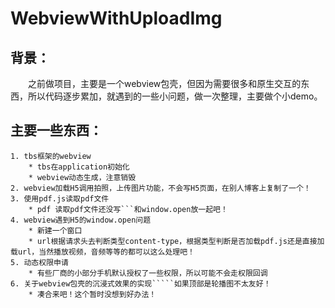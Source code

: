 # WebviewWithUploadImg

## 背景：
&emsp;&emsp;之前做项目，主要是一个webview包壳，但因为需要很多和原生交互的东西，所以代码逐步累加，就遇到的一些小问题，做一次整理，主要做个小demo。
## 主要一些东西：
    1. tbs框架的webview
        * tbs在application初始化
        * webview动态生成，注意销毁
    2. webview加载H5调用拍照，上传图片功能，不会写H5页面，在别人博客上复制了一个！
    3. 使用pdf.js读取pdf文件
        * pdf 读取pdf文件还没写```和window.open放一起吧！
    4. webview遇到H5的window.open问题
        * 新建一个窗口
        * url根据请求头去判断类型content-type，根据类型判断是否加载pdf.js还是直接加载url，当然播放视频，音频等等的都可以这么处理吧！
    5. 动态权限申请
        * 有些厂商的小部分手机默认授权了一些权限，所以可能不会走权限回调
    6. 关于webview包壳的沉浸式效果的实现`````如果顶部是轮播图不太友好！
        * 凑合来吧！这个暂时没想到好办法！
